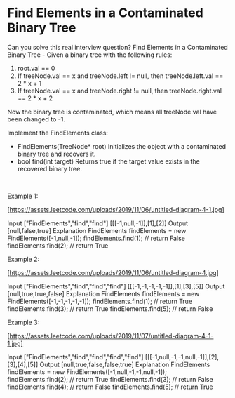 # Find Elements in a Contaminated Binary Tree

Can you solve this real interview question? Find Elements in a Contaminated Binary Tree - Given a binary tree with the following rules:

 1. root.val == 0
 2. If treeNode.val == x and treeNode.left != null, then treeNode.left.val == 2 * x + 1
 3. If treeNode.val == x and treeNode.right != null, then treeNode.right.val == 2 * x + 2

Now the binary tree is contaminated, which means all treeNode.val have been changed to -1.

Implement the FindElements class:

 * FindElements(TreeNode* root) Initializes the object with a contaminated binary tree and recovers it.
 * bool find(int target) Returns true if the target value exists in the recovered binary tree.

 

Example 1:

[https://assets.leetcode.com/uploads/2019/11/06/untitled-diagram-4-1.jpg]


Input
["FindElements","find","find"]
[[[-1,null,-1]],[1],[2]]
Output
[null,false,true]
Explanation
FindElements findElements = new FindElements([-1,null,-1]); 
findElements.find(1); // return False 
findElements.find(2); // return True 

Example 2:

[https://assets.leetcode.com/uploads/2019/11/06/untitled-diagram-4.jpg]


Input
["FindElements","find","find","find"]
[[[-1,-1,-1,-1,-1]],[1],[3],[5]]
Output
[null,true,true,false]
Explanation
FindElements findElements = new FindElements([-1,-1,-1,-1,-1]);
findElements.find(1); // return True
findElements.find(3); // return True
findElements.find(5); // return False

Example 3:

[https://assets.leetcode.com/uploads/2019/11/07/untitled-diagram-4-1-1.jpg]


Input
["FindElements","find","find","find","find"]
[[[-1,null,-1,-1,null,-1]],[2],[3],[4],[5]]
Output
[null,true,false,false,true]
Explanation
FindElements findElements = new FindElements([-1,null,-1,-1,null,-1]);
findElements.find(2); // return True
findElements.find(3); // return False
findElements.find(4); // return False
findElements.find(5); // return True